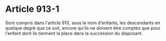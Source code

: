# Article 913-1

Sont compris dans l'article 913, sous le nom d'enfants, les descendants en quelque degré que ce soit, encore qu'ils ne doivent être comptés que pour l'enfant dont ils tiennent la place dans la succession du disposant.
